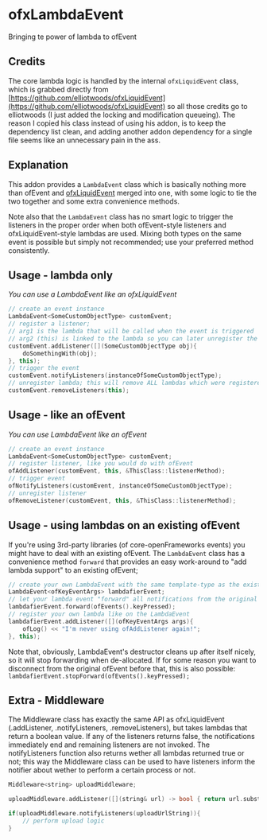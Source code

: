 # ofxLambdaEvent
Bringing te power of lambda to ofEvent

## Credits
The core lambda logic is handled by the internal ```ofxLiquidEvent``` class, which is grabbed directly from [https://github.com/elliotwoods/ofxLiquidEvent](https://github.com/elliotwoods/ofxLiquidEvent) so all those credits go to elliotwoods (I just added the locking and modification queueing). The reason I copied his class instead of using his addon, is to keep the dependency list clean, and adding another addon dependency for a single file seems like an unnecessary pain in the ass.

## Explanation
This addon provides a ```LambdaEvent``` class which is basically nothing more than ofEvent and [ofxLiquidEvent](https://github.com/elliotwoods/ofxLiquidEvent) merged into one, with some logic to tie the two together and some extra convenience methods.

Note also that the ```LambdaEvent``` class has no smart logic to trigger the listeners in the proper order when both ofEvent-style listeners and ofxLiquidEvent-style lambdas are used. Mixing both types on the same event is possible but simply not recommended; use your preferred method consistently.

## Usage - lambda only
_You can use a LambdaEvent like an ofxLiquidEvent_

```c++
// create an event instance
LambdaEvent<SomeCustomObjectType> customEvent;
// register a listener;
// arg1 is the lambda that will be called when the event is triggered
// arg2 (this) is linked to the lambda so you can later unregister the lambda
customEvent.addListener([](SomeCustomObjectType obj){
    doSomethingWith(obj);
}, this);
// trigger the event
customEvent.notifyListeners(instanceOfSomeCustomObjectType);
// unregister lambda; this will remove ALL lambdas which were registered with 'this' as second argument
customEvent.removeListeners(this);
```

## Usage - like an ofEvent
_You can use LambdaEvent like an ofEvent_
```c++
// create an event instance
LambdaEvent<SomeCustomObjectType> customEvent;
// register listener, like you would do with ofEvent
ofAddListener(customEvent, this, &ThisClass::listenerMethod);
// trigger event
ofNotifyListeners(customEvent, instanceOfSomeCustomObjectType);
// unregister listener
ofRemoveListener(customEvent, this, &ThisClass::listenerMethod);
```

## Usage - using lambdas on an existing ofEvent
If you're using 3rd-party libraries (of core-openFrameworks events) you might have to deal with an existing ofEvent. The ```LambdaEvent``` class has a convenience method `forward` that provides an easy work-around to "add lambda support" to an existing ofEvent;

```c++
// create your own LambdaEvent with the same template-type as the existing ofEvent
LambdaEvent<ofKeyEventArgs> lambdafierEvent;
// let your lambda event "forward" all notifications from the original event
lambdafierEvent.forward(ofEvents().keyPressed);
// register your own lambda like on the LambdaEvent
lambdafierEvent.addListener([](ofKeyEventArgs args){
    ofLog() << "I'm never using ofAddListener again!";
}, this);

```

Note that, obviously, LambdaEvent's destructor cleans up after itself nicely, so it will stop forwarding when de-allocated. If for some reason you want to disconnect from the original ofEvent before that, this is also possible: ``` lambdafierEvent.stopForward(ofEvents().keyPressed); ```


## Extra - Middleware
The Middleware class has exactly the same API as ofxLiquidEvent (.addListener, .notifyListeners, .removeListeners), but takes lambdas that return a boolean value. If any of the listeners returns false, the notifications immediately end and remaining listeners are not invoked. The notifyListeners function also returns wether all lambdas returned true or not; this way the Middleware class can be used to have listeners inform the notifier about wether to perform a certain process or not.

```c++
Middleware<string> uploadMiddleware;

uploadMiddleware.addListener([](string& url) -> bool { return url.substring(0, 8) == "https://"; )}, this);

if(uploadMiddleware.notifyListeners(uploadUrlString)){
    // perform upload logic
}
```

